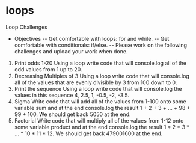 # loops
Loop Challenges
- Objectives
-- Get comfortable with loops: for and while.
-- Get comfortable with conditionals: if/else.
-- Please work on the following challenges and upload your work when done.

1. Print odds 1-20
Using a loop write code that will console.log all of the odd values from 1 up to 20.
2. Decreasing Multiples of 3
Using a loop write code that will console.log all of the values that are evenly divisible by 3 from 100 down to 0.
3. Print the sequence
Using a loop write code that will console.log the values in this sequence 4, 2.5, 1, -0.5, -2, -3.5.
4. Sigma
Write code that will add all of the values from 1-100 onto some variable sum and at the end console.log the result 1 + 2 + 3 + ... + 98 + 99 + 100. We should get back 5050 at the end.
5. Factorial
Write code that will multiply all of the values from 1-12 onto some variable product and at the end console.log the result 1 * 2 * 3 * ... * 10 * 11 * 12. We should get back 479001600 at the end.